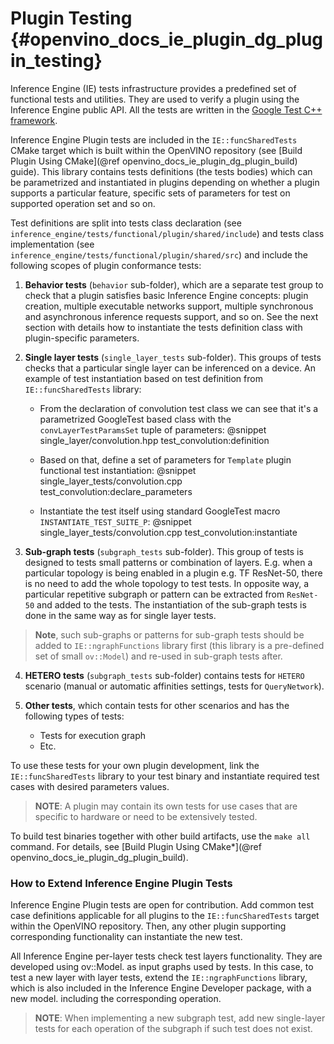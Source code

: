 # Plugin Testing {#openvino_docs_ie_plugin_dg_plugin_testing}

Inference Engine (IE) tests infrastructure provides a predefined set of functional tests and utilities. They are used to verify a plugin using the Inference Engine public API.
All the tests are written in the [Google Test C++ framework](https://github.com/google/googletest).

Inference Engine Plugin tests are included in the `IE::funcSharedTests` CMake target which is built within the OpenVINO repository
(see [Build Plugin Using CMake](@ref openvino_docs_ie_plugin_dg_plugin_build) guide). This library contains tests definitions (the tests bodies) which can be parametrized and instantiated in plugins depending on whether a plugin supports a particular feature, specific sets of parameters for test on supported operation set and so on.

Test definitions are split into tests class declaration (see `inference_engine/tests/functional/plugin/shared/include`) and tests class implementation (see `inference_engine/tests/functional/plugin/shared/src`) and include the following scopes of plugin conformance tests:

1. **Behavior tests** (`behavior` sub-folder), which are a separate test group to check that a plugin satisfies basic Inference
Engine concepts: plugin creation, multiple executable networks support, multiple synchronous and asynchronous inference requests support, and so on. See the next section with details how to instantiate the tests definition class with plugin-specific parameters.

2. **Single layer tests** (`single_layer_tests` sub-folder). This groups of tests checks that a particular single layer can be inferenced on a device. An example of test instantiation based on test definition from `IE::funcSharedTests` library:

    - From the declaration of convolution test class we can see that it's a parametrized GoogleTest based class with the `convLayerTestParamsSet` tuple of parameters:
    @snippet single_layer/convolution.hpp test_convolution:definition

    - Based on that, define a set of parameters for `Template` plugin functional test instantiation:
    @snippet single_layer_tests/convolution.cpp test_convolution:declare_parameters

    - Instantiate the test itself using standard GoogleTest macro `INSTANTIATE_TEST_SUITE_P`:
    @snippet single_layer_tests/convolution.cpp test_convolution:instantiate

3. **Sub-graph tests** (`subgraph_tests` sub-folder). This group of tests is designed to tests small patterns or combination of layers. E.g. when a particular topology is being enabled in a plugin e.g. TF ResNet-50, there is no need to add the whole topology to test tests. In opposite way, a particular repetitive subgraph or pattern can be extracted from `ResNet-50` and added to the tests. The instantiation of the sub-graph tests is done in the same way as for single layer tests.
> **Note**, such sub-graphs or patterns for sub-graph tests should be added to `IE::ngraphFunctions` library first (this library is a pre-defined set of small `ov::Model`) and re-used in sub-graph tests after.

4. **HETERO tests** (`subgraph_tests` sub-folder) contains tests for `HETERO` scenario (manual or automatic affinities settings, tests for `QueryNetwork`).

5. **Other tests**, which contain tests for other scenarios and has the following types of tests:
    - Tests for execution graph
    - Etc.

To use these tests for your own plugin development, link the `IE::funcSharedTests` library to your test binary and instantiate required test cases with desired parameters values.

> **NOTE**: A plugin may contain its own tests for use cases that are specific to hardware or need to be extensively tested.

To build test binaries together with other build artifacts, use the `make all` command. For details, see
[Build Plugin Using CMake*](@ref openvino_docs_ie_plugin_dg_plugin_build).

### How to Extend Inference Engine Plugin Tests

Inference Engine Plugin tests are open for contribution.
Add common test case definitions applicable for all plugins to the `IE::funcSharedTests` target within the OpenVINO repository. Then, any other plugin supporting corresponding functionality can instantiate the new test.

All Inference Engine per-layer tests check test layers functionality. They are developed using ov::Model.
as input graphs used by tests. In this case, to test a new layer with layer tests, extend
the `IE::ngraphFunctions` library, which is also included in the Inference Engine Developer package, with a new model.
including the corresponding operation.

> **NOTE**: When implementing a new subgraph test, add new single-layer tests for each operation of the subgraph if such test does not exist.
